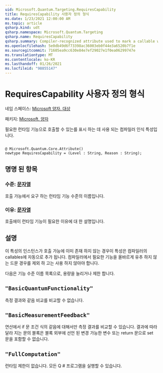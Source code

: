 ```yaml
---
uid: Microsoft.Quantum.Targeting.RequiresCapability
title: RequiresCapability 사용자 정의 형식
ms.date: 1/23/2021 12:00:00 AM
ms.topic: article
qsharp.kind: udt
qsharp.namespace: Microsoft.Quantum.Targeting
qsharp.name: RequiresCapability
qsharp.summary: Compiler-recognized attribute used to mark a callable with the runtime capabilities it requires.
ms.openlocfilehash: 5e0db49d6f73398ac36003eb0f44e3a6520b7f1e
ms.sourcegitcommit: 71605ea9cc630e84e7ef29027e1f0ea06299747e
ms.translationtype: MT
ms.contentlocale: ko-KR
ms.lasthandoff: 01/26/2021
ms.locfileid: "98855147"
---
```

# <a name="requirescapability-user-defined-type"></a>RequiresCapability 사용자 정의 형식

네임 스페이스: [Microsoft 양자. 대상](xref:Microsoft.Quantum.Targeting)

패키지: [Microsoft. 양자](https://nuget.org/packages/Microsoft.Quantum.QSharp.Core)


필요한 런타임 기능으로 호출할 수 있는를 표시 하는 데 사용 되는 컴파일러 인식 특성입니다.

```qsharp

@ Microsoft.Quantum.Core.Attribute()
newtype RequiresCapability = (Level : String, Reason : String);
```



## <a name="named-items"></a>명명 된 항목

### <a name="level--string"></a>수준: [문자열](xref:microsoft.quantum.lang-ref.string)

호출 가능에서 요구 하는 런타임 기능 수준의 이름입니다.
### <a name="reason--string"></a>이유: [문자열](xref:microsoft.quantum.lang-ref.string)

호출에이 런타임 기능이 필요한 이유에 대 한 설명입니다.

## <a name="remarks"></a>설명

이 특성의 인스턴스가 호출 가능에 이미 존재 하지 않는 경우이 특성은 컴파일러의 callables에 자동으로 추가 됩니다. 컴파일러에서 필요한 기능을 올바르게 유추 하지 않는 드문 경우를 제외 하 고는 사용 하지 않아야 합니다.

다음은 기능 수준 이름 목록으로, 용량을 늘리거나 제한 합니다.

## `"BasicQuantumFunctionality"`

측정 결과와 같음 비교를 비교할 수 없습니다.

## `"BasicMeasurementFeedback"`

연산에서 if 문 조건 식의 같음에 대해서만 측정 결과를 비교할 수 있습니다. 결과에 따라 달라 지는 문의 블록은 블록 외부에 선언 된 변경 가능한 변수 또는 return 문으로 set 문을 포함할 수 없습니다.

## `"FullComputation"`

런타임 제한이 없습니다. 모든 Q # 프로그램을 실행할 수 있습니다.